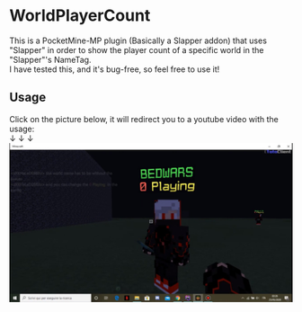 # WorldPlayerCount
This is a PocketMine-MP plugin (Basically a Slapper addon) that uses "Slapper" in order to show the player count of a specific world in the "Slapper"'s NameTag. <br/>
I have tested this, and it's bug-free, so feel free to use it!
## Usage
Click on the picture below, it will redirect you to a youtube video with the usage: <br/>
↓ ↓ ↓
[![Youtube WorldPlayerCount](Image.jpg)](https://www.youtube.com/watch?v=gHphDPJyFgM&t)

